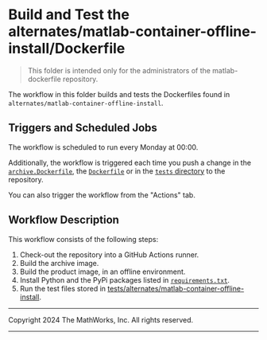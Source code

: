 # Build and Test the alternates/matlab-container-offline-install/Dockerfile

> This folder is intended only for the administrators of the matlab-dockerfile repository.

The workflow in this folder builds and tests the Dockerfiles found in `alternates/matlab-container-offline-install`.

## Triggers and Scheduled Jobs

The workflow is scheduled to run every Monday at 00:00.

Additionally, the workflow is triggered each time you push a change in the [`archive.Dockerfile`](../../alternates/matlab-container-offline-install/archive.Dockerfile), the [`Dockerfile`](../../alternates/matlab-container-offline-install/Dockerfile) or in the [`tests` directory](../../tests/) to the repository.

You can also trigger the workflow from the "Actions" tab.

## Workflow Description

This workflow consists of the following steps:

1. Check-out the repository into a GitHub Actions runner.
2. Build the archive image.
3. Build the product image, in an offline environment.
4. Install Python and the PyPi packages listed in [`requirements.txt`](../../tests/requirements.txt).
5. Run the test files stored in [tests/alternates/matlab-container-offline-install](../../tests/alternates/matlab-container-offline-install).

---

Copyright 2024 The MathWorks, Inc. All rights reserved.

---
